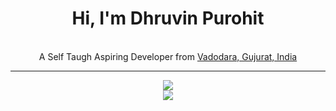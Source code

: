 <div align="center">
    <h1>Hi, I'm Dhruvin Purohit</h1>
    <br>
    A Self Taugh Aspiring Developer from <a href="https://www.google.com/maps/search/?api=1&query=Vadodara,Gujurat,India">Vadodara, Gujurat, India</a>
    <hr>
    <img src="https://github-readme-stats.vercel.app/api?username=Dhruvin-Purohit&show_icons=true&hide_border=true&theme=dark&count_private=true">
    <br>
    <img src="https://github-readme-stats.vercel.app/api/top-langs/?username=Dhruvin-Purohit&layout=compact&langs_count=8&theme=dark">
    
</div>